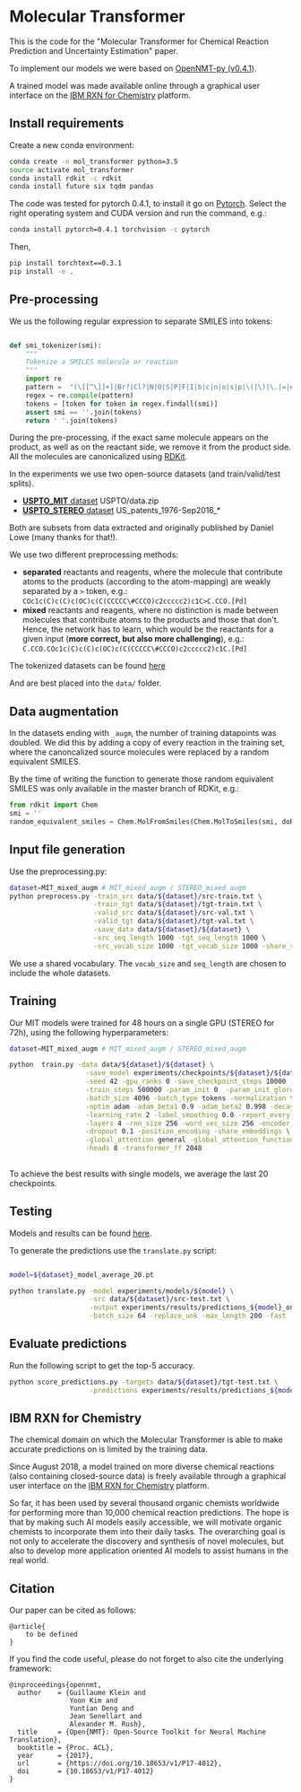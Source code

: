 # Molecular Transformer

This is the code for the "Molecular Transformer for Chemical Reaction Prediction and Uncertainty Estimation" paper. 

To implement our models we were based on [OpenNMT-py (v0.4.1)](http://opennmt.net/OpenNMT-py/).

A trained model was made available online through a graphical user interface on the [IBM RXN for Chemistry](https://rxn.res.ibm.com) platform.


## Install requirements

Create a new conda environment:

```bash
conda create -n mol_transformer python=3.5
source activate mol_transformer
conda install rdkit -c rdkit
conda install future six tqdm pandas
```

The code was tested for pytorch 0.4.1, to install it go on [Pytorch](https://pytorch.org/get-started/locally/).
Select the right operating system and CUDA version and run the command, e.g.:

```bash
conda install pytorch=0.4.1 torchvision -c pytorch
```
Then,
```bash
pip install torchtext==0.3.1
pip install -e . 
```


## Pre-processing 

We us the following regular expression to separate SMILES into tokens:

```python

def smi_tokenizer(smi):
    """
    Tokenize a SMILES molecule or reaction
    """
    import re
    pattern =  "(\[[^\]]+]|Br?|Cl?|N|O|S|P|F|I|b|c|n|o|s|p|\(|\)|\.|=|#|-|\+|\\\\|\/|:|~|@|\?|>|\*|\$|\%[0-9]{2}|[0-9])"
    regex = re.compile(pattern)
    tokens = [token for token in regex.findall(smi)]
    assert smi == ''.join(tokens)
    return ' '.join(tokens)

```

During the pre-processing, if the exact same molecule appears on the product, as well as on the reactant side, we remove it from the product side. 
All the molecules are canonicalized using [RDKit](http://www.rdkit.org).

In the experiments we use two open-source datasets (and train/valid/test splits).

* [**USPTO_MIT** dataset](https://github.com/wengong-jin/nips17-rexgen) USPTO/data.zip
* [**USPTO_STEREO** dataset](https://ibm.box.com/v/ReactionSeq2SeqDataset) US_patents_1976-Sep2016_*

Both are subsets from data extracted and originally published by Daniel Lowe (many thanks for that!).

We use two different preprocessing methods:

* **separated** reactants and reagents, where the molecule that contribute atoms to the products (according to the 
atom-mapping) are weakly separated by a `>` token, e.g.: `COc1c(C)c(C)c(OC)c(C(CCCCC\#CCCO)c2ccccc2)c1C>C.CCO.[Pd]`
* **mixed** reactants and reagents, where no distinction is made between molecules that contribute atoms to the products and those that don't. 
Hence, the network has to learn, which would be the reactants for a given input (**more correct, but also more challenging**), e.g.: `C.CCO.COc1c(C)c(C)c(OC)c(C(CCCCC\#CCCO)c2ccccc2)c1C.[Pd]`


The tokenized datasets can be found [here](https://ibm.box.com/v/MolecularTransformerData)

And are best placed into the `data/` folder. 

## Data augmentation

In the datasets ending with `_augm`, the number of training datapoints was doubled.
We did this by adding a copy of every reaction in the training set, where the canoncalized source molecules 
were replaced by a random equivalent SMILES.

By the time of writing the function to generate those random equivalent SMILES was only available in the master branch of RDKit, e.g.:

```python
from rdkit import Chem
smi = ''
random_equivalent_smiles = Chem.MolFromSmiles(Chem.MolToSmiles(smi, doRandom=True))
```

## Input file generation

Use the preprocessing.py:

```bash
dataset=MIT_mixed_augm # MIT_mixed_augm / STEREO_mixed_augm
python preprocess.py -train_src data/${dataset}/src-train.txt \
                     -train_tgt data/${dataset}/tgt-train.txt \
                     -valid_src data/${dataset}/src-val.txt \
                     -valid_tgt data/${dataset}/tgt-val.txt \
                     -save_data data/${dataset}/${dataset} \
                     -src_seq_length 1000 -tgt_seq_length 1000 \
                     -src_vocab_size 1000 -tgt_vocab_size 1000 -share_vocab
```

We use a shared vocabulary. The `vocab_size` and `seq_length` are chosen to include the whole datasets.

## Training

Our MIT models were trained for 48 hours on a single GPU (STEREO for 72h), using the following hyperparameters: 

```bash
dataset=MIT_mixed_augm # MIT_mixed_augm / STEREO_mixed_augm

python  train.py -data data/${dataset}/${dataset} \
                   -save_model experiments/checkpoints/${dataset}/${dataset}_model \
                   -seed 42 -gpu_ranks 0 -save_checkpoint_steps 10000 -keep_checkpoint 20 \
                   -train_steps 500000 -param_init 0  -param_init_glorot -max_generator_batches 32 \
                   -batch_size 4096 -batch_type tokens -normalization tokens -max_grad_norm 0  -accum_count 4 \
                   -optim adam -adam_beta1 0.9 -adam_beta2 0.998 -decay_method noam -warmup_steps 8000  \
                   -learning_rate 2 -label_smoothing 0.0 -report_every 1000 \
                   -layers 4 -rnn_size 256 -word_vec_size 256 -encoder_type transformer -decoder_type transformer \
                   -dropout 0.1 -position_encoding -share_embeddings \
                   -global_attention general -global_attention_function softmax -self_attn_type scaled-dot \
                   -heads 8 -transformer_ff 2048
                                
```

To achieve the best results with single models, we average the last 20 checkpoints. 


## Testing
 
Models and results can be found [here](https://ibm.box.com/v/MolecularTransformerModels).

To generate the predictions use the `translate.py` script: 

```bash

model=${dataset}_model_average_20.pt

python translate.py -model experiments/models/${model} \
                    -src data/${dataset}/src-test.txt \
                    -output experiments/results/predictions_${model}_on_${dataset}_test.txt \
                    -batch_size 64 -replace_unk -max_length 200 -fast
```

## Evaluate predictions

Run the following script to get the top-5 accuracy.

```bash
python score_predictions.py -targets data/${dataset}/tgt-test.txt \
                    -predictions experiments/results/predictions_${model}_on_${dataset}.txt

```


## IBM RXN for Chemistry

The chemical domain on which the Molecular Transformer is able to make accurate predictions on is limited by the training data. 

Since August 2018, a model trained on more diverse chemical reactions (also containing closed-source data) 
is freely available through a graphical user interface on the [IBM RXN for Chemistry](https://rxn.res.ibm.com) platform.
 
So far, it has been used by several thousand organic chemists worldwide for performing more than 10,000 chemical reaction predictions. 
The hope is that by making such AI models easily accessible, we will motivate organic chemists to incorporate them into their daily tasks. 
The overarching goal is not only to accelerate the discovery and synthesis of novel molecules, 
but also to develop more application oriented AI models to assist humans in the real world. 

## Citation

Our paper can be cited as follows: 

```
@article{
    to be defined
}
```

If you find the code useful, please do not forget to also cite the underlying framework:

```
@inproceedings{opennmt,
  author    = {Guillaume Klein and
               Yoon Kim and
               Yuntian Deng and
               Jean Senellart and
               Alexander M. Rush},
  title     = {Open{NMT}: Open-Source Toolkit for Neural Machine Translation},
  booktitle = {Proc. ACL},
  year      = {2017},
  url       = {https://doi.org/10.18653/v1/P17-4012},
  doi       = {10.18653/v1/P17-4012}
}
```